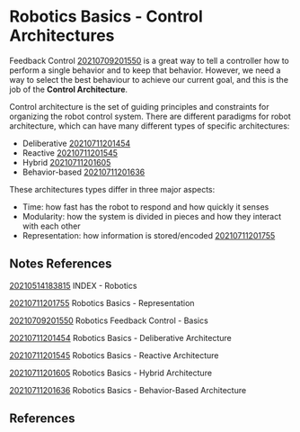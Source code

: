 ---
---
# Robotics Basics - Control Architectures

Feedback Control [20210709201550](/notes/20210709201550) is a great way to tell a
controller how to perform a single behavior and to keep that behavior.
However, we need a way to select the best behaviour to achieve our
current goal, and this is the job of the **Control Architecture**.

Control architecture is the set of guiding principles and constraints
for organizing the robot control system. There are different paradigms
for robot architecture, which can have many different types of specific
architectures:

-   Deliberative [20210711201454](/notes/20210711201454)
-   Reactive [20210711201545](/notes/20210711201545)
-   Hybrid [20210711201605](/notes/20210711201605)
-   Behavior-based [20210711201636](/notes/20210711201636)

These architectures types differ in three major aspects:

-   Time: how fast has the robot to respond and how quickly it senses
-   Modularity: how the system is divided in pieces and how they
    interact with each other
-   Representation: how information is stored/encoded
    [20210711201755](/notes/20210711201755)

## Notes References

[20210514183815](/notes/20210514183815) INDEX - Robotics

[20210711201755](/notes/20210711201755) Robotics Basics - Representation

[20210709201550](/notes/20210709201550) Robotics Feedback Control - Basics

[20210711201454](/notes/20210711201454) Robotics Basics - Deliberative Architecture

[20210711201545](/notes/20210711201545) Robotics Basics - Reactive Architecture

[20210711201605](/notes/20210711201605) Robotics Basics - Hybrid Architecture

[20210711201636](/notes/20210711201636) Robotics Basics - Behavior-Based Architecture

## References
